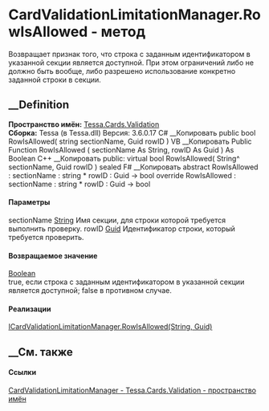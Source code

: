 # CardValidationLimitationManager.RowIsAllowed - метод
Возвращает признак того, что строка с заданным идентификатором в указанной
секции является доступной. При этом ограничений либо не должно быть вообще,
либо разрешено использование конкретно заданной строки в секции.
## __Definition
 **Пространство имён:** [Tessa.Cards.Validation](N_Tessa_Cards_Validation.htm)  
 **Сборка:** Tessa (в Tessa.dll) Версия: 3.6.0.17
C# __Копировать
     public bool RowIsAllowed(
    	string sectionName,
    	Guid rowID
    )
VB __Копировать
     Public Function RowIsAllowed ( 
    	sectionName As String,
    	rowID As Guid
    ) As Boolean
C++ __Копировать
     public:
    virtual bool RowIsAllowed(
    	String^ sectionName, 
    	Guid rowID
    ) sealed
F# __Копировать
     abstract RowIsAllowed : 
            sectionName : string * 
            rowID : Guid -> bool 
    override RowIsAllowed : 
            sectionName : string * 
            rowID : Guid -> bool 
#### Параметры
sectionName [String](https://learn.microsoft.com/dotnet/api/system.string)
    Имя секции, для строки которой требуется выполнить проверку.
rowID [Guid](https://learn.microsoft.com/dotnet/api/system.guid)
    Идентификатор строки, который требуется проверить.
#### Возвращаемое значение
[Boolean](https://learn.microsoft.com/dotnet/api/system.boolean)  
true, если строка с заданным идентификатором в указанной секции является
доступной; false в противном случае.
#### Реализации
[ICardValidationLimitationManager.RowIsAllowed(String,
Guid)](M_Tessa_Cards_Validation_ICardValidationLimitationManager_RowIsAllowed.htm)  
##  __См. также
#### Ссылки
[CardValidationLimitationManager -
](T_Tessa_Cards_Validation_CardValidationLimitationManager.htm)
[Tessa.Cards.Validation - пространство имён](N_Tessa_Cards_Validation.htm)
